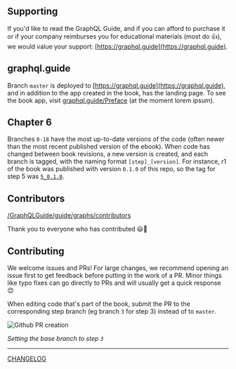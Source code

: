 ## Supporting 

If you'd like to read the GraphQL Guide, and if you can afford to purchase it or if your company reimburses you for educational materials (most do 👍), we would value your support: [https://graphql.guide](https://graphql.guide).

## graphql.guide

Branch `master` is deployed to [https://graphql.guide](https://graphql.guide), and in addition to the app created in the book, has the landing page. To see the book app, visit [graphql.guide/Preface](https://graphql.guide/Preface) (at the moment lorem ipsum).

## Chapter 6

Branches `0-18` have the most up-to-date versions of the code (often newer than the most recent published version of the ebook). When code has changed between book revisions, a new version is created, and each branch is tagged, with the naming format `[step]_[version]`. For instance, r1 of the book was published with version `0.1.0` of this repo, so the tag for step 5 was [`5_0.1.0`](https://github.com/GraphQLGuide/guide/releases/tag/5_0.1.0).

## Contributors

[/GraphQLGuide/guide/graphs/contributors](https://github.com/GraphQLGuide/guide/graphs/contributors)

Thank you to everyone who has contributed 😃🙌

## Contributing

We welcome issues and PRs! For large changes, we recommend opening an issue first to get feedback before putting in the work of a PR. Minor things like typo fixes can go directly to PRs and will usually get a quick response 😊

When editing code that's part of the book, submit the PR to the corresponding step branch (eg branch `3` for step 3) instead of to `master`.

![Github PR creation](https://res.cloudinary.com/graphql/pr-base.png)



*Setting the base branch to step `3`*

---

[CHANGELOG](https://github.com/GraphQLGuide/guide/blob/master/CHANGELOG.md)
